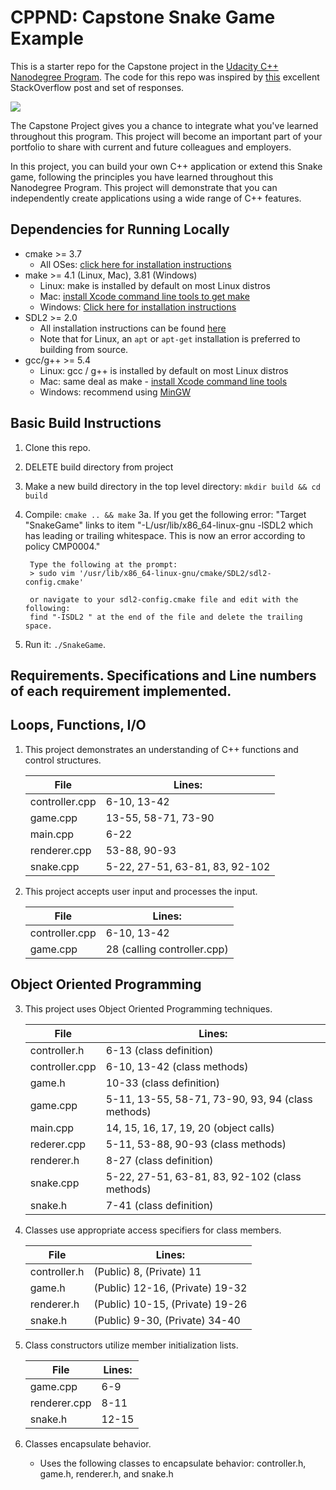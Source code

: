 # CPPND: Capstone Snake Game Example

This is a starter repo for the Capstone project in the [Udacity C++ Nanodegree Program](https://www.udacity.com/course/c-plus-plus-nanodegree--nd213). The code for this repo was inspired by [this](https://codereview.stackexchange.com/questions/212296/snake-game-in-c-with-sdl) excellent StackOverflow post and set of responses.

<img src="snake_game.gif"/>

The Capstone Project gives you a chance to integrate what you've learned throughout this program. This project will become an important part of your portfolio to share with current and future colleagues and employers.

In this project, you can build your own C++ application or extend this Snake game, following the principles you have learned throughout this Nanodegree Program. This project will demonstrate that you can independently create applications using a wide range of C++ features.

## Dependencies for Running Locally
* cmake >= 3.7
  * All OSes: [click here for installation instructions](https://cmake.org/install/)
* make >= 4.1 (Linux, Mac), 3.81 (Windows)
  * Linux: make is installed by default on most Linux distros
  * Mac: [install Xcode command line tools to get make](https://developer.apple.com/xcode/features/)
  * Windows: [Click here for installation instructions](http://gnuwin32.sourceforge.net/packages/make.htm)
* SDL2 >= 2.0
  * All installation instructions can be found [here](https://wiki.libsdl.org/Installation)
  * Note that for Linux, an `apt` or `apt-get` installation is preferred to building from source.
* gcc/g++ >= 5.4
  * Linux: gcc / g++ is installed by default on most Linux distros
  * Mac: same deal as make - [install Xcode command line tools](https://developer.apple.com/xcode/features/)
  * Windows: recommend using [MinGW](http://www.mingw.org/)

## Basic Build Instructions

1. Clone this repo.
1. DELETE build directory from project
2. Make a new build directory in the top level directory: `mkdir build && cd build`
3. Compile: `cmake .. && make`
    3a. If you get the following error:
        "Target "SnakeGame" links to item "-L/usr/lib/x86_64-linux-gnu -lSDL2 which has leading or trailing whitespace.  This is now an error according to policy CMP0004."

        Type the following at the prompt:
        > sudo vim '/usr/lib/x86_64-linux-gnu/cmake/SDL2/sdl2-config.cmake'

        or navigate to your sdl2-config.cmake file and edit with the following:
        find "-ISDL2 " at the end of the file and delete the trailing space.
4. Run it: `./SnakeGame`.

## Requirements.  Specifications and Line numbers of each requirement implemented.

##      Loops, Functions, I/O
1. This project demonstrates an understanding of C++ functions and control structures.
    
    File | Lines:
    ---- | ------------
    controller.cpp | 6-10, 13-42
    game.cpp       | 13-55, 58-71, 73-90 
    main.cpp       | 6-22
    renderer.cpp   | 53-88, 90-93
    snake.cpp      | 5-22, 27-51, 63-81, 83, 92-102 

    
2. This project accepts user input and processes the input.

    File | Lines:
    ---- | ------------
    controller.cpp |  6-10, 13-42
    game.cpp       |  28 (calling controller.cpp) 

##      Object Oriented Programming
3. This project uses Object Oriented Programming techniques.

    File | Lines:
    ---- | ------------
    controller.h   |  6-13 (class definition)
    controller.cpp |  6-10, 13-42 (class methods)
    game.h         |  10-33 (class definition)
    game.cpp       |  5-11, 13-55, 58-71, 73-90, 93, 94 (class methods)
    main.cpp       |  14, 15, 16, 17, 19, 20 (object calls) 
    rederer.cpp    |  5-11, 53-88, 90-93 (class methods)
    renderer.h     |  8-27 (class definition)
    snake.cpp      |  5-22, 27-51, 63-81, 83, 92-102 (class methods)
    snake.h        |  7-41 (class definition)

4. Classes use appropriate access specifiers for class members.

    File | Lines:
    ---- | ------------
    controller.h   |  (Public) 8, (Private) 11
    game.h         |  (Public) 12-16, (Private) 19-32
    renderer.h     |  (Public) 10-15, (Private) 19-26
    snake.h        |  (Public) 9-30, (Private) 34-40

5. Class constructors utilize member initialization lists.

    File | Lines:
    ---- | ------------
    game.cpp       |  6-9
    renderer.cpp   |  8-11
    snake.h        |  12-15

6. Classes encapsulate behavior.
    * Uses the following classes to encapsulate behavior: controller.h, game.h, renderer.h, and snake.h